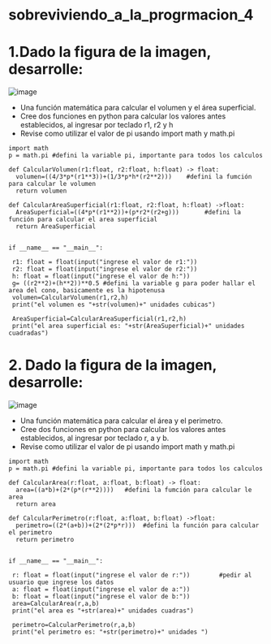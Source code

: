 # sobreviviendo_a_la_progrmacion_4


# 1.Dado la figura de la imagen, desarrolle:

![image](https://github.com/EmpanadasCONGuaro/sobreviviendo_a_la_progrmacion_4/assets/142174506/e8528ef1-3b1a-4b6d-8b76-876eabe24ec1)
 - Una función matemática para calcular el volumen y el área superficial.
 - Cree dos funciones en python para calcular los valores antes establecidos, al ingresar por teclado r1, r2 y h
 - Revise como utilizar el valor de pi usando import math y math.pi



```pseudocode
import math
p = math.pi #defini la variable pi, importante para todos los calculos

def CalcularVolumen(r1:float, r2:float, h:float) -> float:
  volumen=((4/3*p*(r1**3))+(1/3*p*h*(r2**2)))    #defini la fumción para calcular le volumen
  return volumen

def CalcularAreaSuperficial(r1:float, r2:float, h:float) ->float:
  AreaSuperficial=((4*p*(r1**2))+(p*r2*(r2+g)))       #defini la función para calcular el area superficial
  return AreaSuperficial
                                                      

if __name__ == "__main__":
 
 r1: float = float(input("ingrese el valor de r1:"))
 r2: float = float(input("ingrese el valor de r2:"))
 h: float = float(input("ingrese el valor de h:"))
 g= ((r2**2)+(h**2))**0.5 #defini la variable g para poder hallar el area del cono, basicamente es la hipotenusa
 volumen=CalcularVolumen(r1,r2,h)
 print("el volumen es "+str(volumen)+" unidades cubicas")

 AreaSuperficial=CalcularAreaSuperficial(r1,r2,h)
 print("el area superficial es: "+str(AreaSuperficial)+" unidades cuadradas")
```


# 2. Dado la figura de la imagen, desarrolle:

![image](https://github.com/EmpanadasCONGuaro/sobreviviendo_a_la_progrmacion_4/assets/142174506/3402dd47-5f10-4841-b056-03e000102525)

 - Una función matemática para calcular el área y el perimetro.
 - Cree dos funciones en python para calcular los valores antes establecidos, al ingresar por teclado r, a y b.
 - Revise como utilizar el valor de pi usando import math y math.pi

```pseudocode
import math
p = math.pi #defini la variable pi, importante para todos los calculos

def CalcularArea(r:float, a:float, b:float) -> float:
  area=((a*b)+(2*(p*(r**2))))   #defini la fumción para calcular le area
  return area

def CalcularPerimetro(r:float, a:float, b:float) ->float:
  perimetro=((2*(a+b))+(2*(2*p*r)))  #defini la función para calcular el perimetro
  return perimetro
                                                      

if __name__ == "__main__":
                                    
 r: float = float(input("ingrese el valor de r:"))        #pedir al usuario que ingrese los datos
 a: float = float(input("ingrese el valor de a:"))
 b: float = float(input("ingrese el valor de b:"))
 area=CalcularArea(r,a,b)
 print("el area es "+str(area)+" unidades cuadras")

 perimetro=CalcularPerimetro(r,a,b)
 print("el perimetro es: "+str(perimetro)+" unidades ")
```



